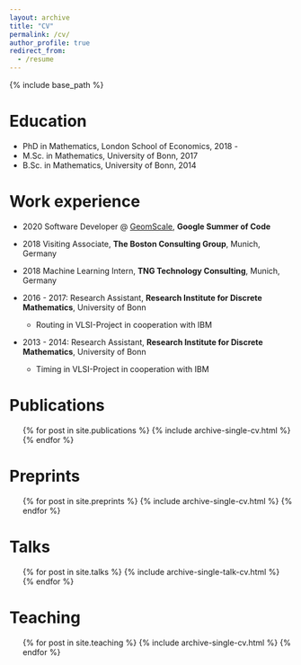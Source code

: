 ```yaml
---
layout: archive
title: "CV"
permalink: /cv/
author_profile: true
redirect_from:
  - /resume
---
```


{% include base_path %}



Education
======
* PhD in Mathematics, London School of Economics, 2018 - 
* M.Sc. in Mathematics, University of Bonn, 2017
* B.Sc. in Mathematics, University of Bonn, 2014

Work experience
======

* 2020 Software Developer @ [GeomScale](https://geomscale.github.io/), **Google Summer of Code** 
* 2018 Visiting Associate, **The Boston Consulting Group**, Munich, Germany 
* 2018 Machine Learning Intern, **TNG Technology Consulting**, Munich, Germany

* 2016 - 2017: Research Assistant, **Research Institute for Discrete Mathematics**, University of Bonn
  * Routing in VLSI-Project in cooperation with IBM

* 2013 - 2014: Research Assistant, **Research Institute for Discrete Mathematics**, University of Bonn
  * Timing in VLSI-Project in cooperation with IBM

<!-- Skills
======
* Skill 1
* Skill 2
  * Sub-skill 2.1
  * Sub-skill 2.2
  * Sub-skill 2.3
* Skill 3 -->

Publications
======
  <ul>{% for post in site.publications %}
    {% include archive-single-cv.html %}
  {% endfor %}</ul>
  
Preprints
======
  <ul>{% for post in site.preprints %}
    {% include archive-single-cv.html %}
  {% endfor %}</ul>

Talks
======
  <ul>{% for post in site.talks %}
    {% include archive-single-talk-cv.html %}
  {% endfor %}</ul>
  
Teaching
======
  <ul>{% for post in site.teaching %}
    {% include archive-single-cv.html %}
  {% endfor %}</ul>
  
<!-- Service and leadership
======
* Currently signed in to 43 different slack teams -->
